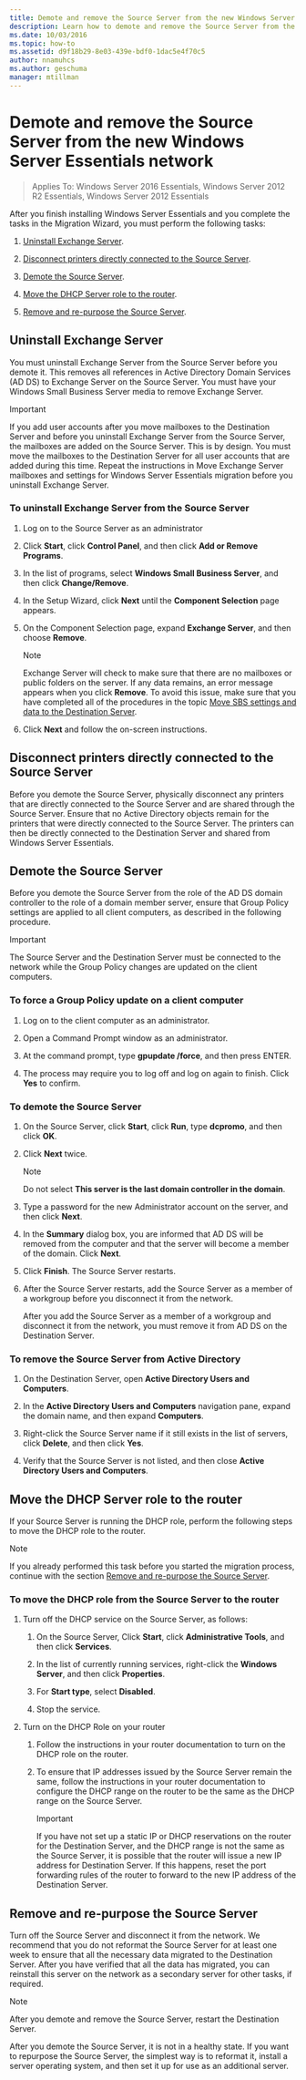 ```yaml
---
title: Demote and remove the Source Server from the new Windows Server Essentials network
description: Learn how to demote and remove the Source Server from the new Windows Server Essentials network.
ms.date: 10/03/2016
ms.topic: how-to
ms.assetid: d9f18b29-8e03-439e-bdf0-1dac5e4f70c5
author: nnamuhcs
ms.author: geschuma
manager: mtillman
---
```


# Demote and remove the Source Server from the new Windows Server Essentials network

> Applies To: Windows Server 2016 Essentials, Windows Server 2012 R2 Essentials, Windows Server 2012 Essentials

After you finish installing Windows Server Essentials and you complete the tasks in the Migration Wizard, you must perform the following tasks:

1. [Uninstall Exchange Server](#uninstall-exchange-server).

2. [Disconnect printers directly connected to the Source Server](#disconnect-printers-directly-connected-to-the-source-server).

3. [Demote the Source Server](#demote-the-source-server).

4. [Move the DHCP Server role to the router](#move-the-dhcp-server-role-to-the-router).

5. [Remove and re-purpose the Source Server](#remove-and-re-purpose-the-source-server).

## Uninstall Exchange Server

You must uninstall Exchange Server from the Source Server before you demote it. This removes all references in Active Directory Domain Services (AD DS) to Exchange Server on the Source Server. You must have your Windows Small Business Server media to remove Exchange Server.

> [!IMPORTANT]
> If you add user accounts after you move mailboxes to the Destination Server and before you uninstall Exchange Server from the Source Server, the mailboxes are added on the Source Server. This is by design. You must move the mailboxes to the Destination Server for all user accounts that are added during this time. Repeat the instructions in Move Exchange Server mailboxes and settings for Windows Server Essentials migration before you uninstall Exchange Server.

### To uninstall Exchange Server from the Source Server

1. Log on to the Source Server as an administrator

2. Click **Start**, click **Control Panel**, and then click **Add or Remove Programs**.

3. In the list of programs, select **Windows Small Business Server**, and then click **Change/Remove**.

4. In the Setup Wizard, click **Next** until the **Component Selection** page appears.

5. On the Component Selection page, expand **Exchange Server**, and then choose **Remove**.

   > [!NOTE]
   > Exchange Server will check to make sure that there are no mailboxes or public folders on the server. If any data remains, an error message appears when you click **Remove**. To avoid this issue, make sure that you have completed all of the procedures in the topic [Move SBS settings and data to the Destination Server](./move-windows-sbs--to-the-destination-server-for-migration.md).

6. Click **Next** and follow the on-screen instructions.

## Disconnect printers directly connected to the Source Server

Before you demote the Source Server, physically disconnect any printers that are directly connected to the Source Server and are shared through the Source Server. Ensure that no Active Directory objects remain for the printers that were directly connected to the Source Server. The printers can then be directly connected to the Destination Server and shared from Windows Server Essentials.

## Demote the Source Server

Before you demote the Source Server from the role of the AD DS domain controller to the role of a domain member server, ensure that Group Policy settings are applied to all client computers, as described in the following procedure.

> [!IMPORTANT]
> The Source Server and the Destination Server must be connected to the network while the Group Policy changes are updated on the client computers.

### To force a Group Policy update on a client computer

1. Log on to the client computer as an administrator.

2. Open a Command Prompt window as an administrator.

3. At the command prompt, type **gpupdate /force**, and then press ENTER.

4. The process may require you to log off and log on again to finish. Click **Yes** to confirm.

### To demote the Source Server

1. On the Source Server, click **Start**, click **Run**, type **dcpromo**, and then click **OK**.

2. Click **Next** twice.

   > [!NOTE]
   > Do not select **This server is the last domain controller in the domain**.

3. Type a password for the new Administrator account on the server, and then click **Next**.

4. In the **Summary** dialog box, you are informed that AD DS will be removed from the computer and that the server will become a member of the domain. Click **Next**.

5. Click **Finish**. The Source Server restarts.

6. After the Source Server restarts, add the Source Server as a member of a workgroup before you disconnect it from the network.

   After you add the Source Server as a member of a workgroup and disconnect it from the network, you must remove it from AD DS on the Destination Server.

### To remove the Source Server from Active Directory

1. On the Destination Server, open **Active Directory Users and Computers**.

2. In the **Active Directory Users and Computers** navigation pane, expand the domain name, and then expand **Computers**.

3. Right-click the Source Server name if it still exists in the list of servers, click **Delete**, and then click **Yes**.

4. Verify that the Source Server is not listed, and then close **Active Directory Users and Computers**.

## Move the DHCP Server role to the router

If your Source Server is running the DHCP role, perform the following steps to move the DHCP role to the router.

> [!NOTE]
> If you already performed this task before you started the migration process, continue with the section [Remove and re-purpose the Source Server](#remove-and-re-purpose-the-source-server).

### To move the DHCP role from the Source Server to the router

1. Turn off the DHCP service on the Source Server, as follows:

   1. On the Source Server, Click **Start**, click **Administrative Tools**, and then click **Services**.

   2. In the list of currently running services, right-click the **Windows Server**, and then click **Properties**.

   3. For **Start type**, select **Disabled**.

   4. Stop the service.

2. Turn on the DHCP Role on your router

   1. Follow the instructions in your router documentation to turn on the DHCP role on the router.

   2. To ensure that IP addresses issued by the Source Server remain the same, follow the instructions in your router documentation to configure the DHCP range on the router to be the same as the DHCP range on the Source Server.

      > [!IMPORTANT]
      > If you have not set up a static IP or DHCP reservations on the router for the Destination Server, and the DHCP range is not the same as the Source Server, it is possible that the router will issue a new IP address for Destination Server. If this happens, reset the port forwarding rules of the router to forward to the new IP address of the Destination Server.

## Remove and re-purpose the Source Server

Turn off the Source Server and disconnect it from the network. We recommend that you do not reformat the Source Server for at least one week to ensure that all the necessary data migrated to the Destination Server. After you have verified that all the data has migrated, you can reinstall this server on the network as a secondary server for other tasks, if required.

> [!NOTE]
> After you demote and remove the Source Server, restart the Destination Server.

After you demote the Source Server, it is not in a healthy state. If you want to repurpose the Source Server, the simplest way is to reformat it, install a server operating system, and then set it up for use as an additional server.